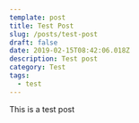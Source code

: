 ```yaml
---
template: post
title: Test Post
slug: /posts/test-post
draft: false
date: 2019-02-15T08:42:06.018Z
description: Test post
category: Test
tags:
  - test
---
```

This is a test post
